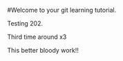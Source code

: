 #Welcome to your git learning tutorial.

Testing 202.

Third time around x3 

This better bloody work!!

